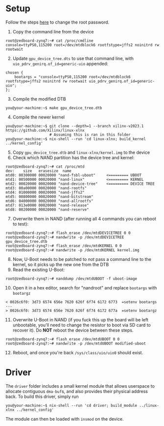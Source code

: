 # Setup

Follow the steps [here](https://github.com/xjtuecho/EBAZ4205#reset-the-root-password-of-built-in-linux)
to change the root password.

1) Copy the command line from the device
```
root@zedboard-zynq7:~# cat /proc/cmdline
console=ttyPS0,115200 root=/dev/mtdblock6 rootfstype=jffs2 noinitrd rw rootwait
```
2) Update `gpu_device_tree.dts` to use that command line, with `uio_pdrv_genirq.of_id=generic-uio` appended:
```
chosen {
    bootargs = "console=ttyPS0,115200 root=/dev/mtdblock6 rootfstype=jffs2 noinitrd rw rootwait uio_pdrv_genirq.of_id=generic-uio";
};
```
3) Compile the modified DTB
```
you@your-machine:~$ make gpu_device_tree.dtb
```
4) Compile the newer kernel
```
you@your-machine:~$ git clone --depth=1 --branch xilinx-v2023.1 https://github.com/Xilinx/linux-xlnx
                    # Assuming this is ran in this folder
you@your-machine:~$ nix-shell --run 'cd linux-xlnx; build_kernel ../kernel_config' 
```
5) Copy `gpu_device_tree.dtb` and `linux-xlnx/kernel.img` to the device
6) Check which NAND partition has the device tree and kernel:
```
root@zedboard-zynq7:~# cat /proc/mtd
dev:    size   erasesize  name
mtd0: 00300000 00020000 "nand-fsbl-uboot"     <========= UBOOT
mtd1: 00500000 00020000 "nand-linux"          <========= KERNEL
mtd2: 00020000 00020000 "nand-device-tree"    <========= DEVICE TREE
mtd3: 00a00000 00020000 "nand-rootfs"
mtd4: 01000000 00020000 "nand-jffs2"
mtd5: 00800000 00020000 "nand-bitstream"
mtd6: 04000000 00020000 "nand-allrootfs"
mtd7: 013e0000 00020000 "nand-release"
mtd8: 00200000 00020000 "nand-reserve"
```
7) Overwrite them in NAND (after running all 4 commands you can reboot to test):
```
root@zedboard-zynq7:~# flash_erase /dev/mtdDEVICETREE 0 0
root@zedboard-zynq7:~# nandwrite -p /dev/mtdDEVICETREE gpu_device_tree.dtb
root@zedboard-zynq7:~# flash_erase /dev/mtdKERNEL 0 0
root@zedboard-zynq7:~# nandwrite -p /dev/mtdKERNEL kernel.img
```
8) Now, U-Boot needs to be patched to *not* pass a command line to the kernel, so it picks up the new one from the DTB
9) Read the existing U-Boot:
```
root@zedboard-zynq7:~# nanddump /dev/mtdUBOOT -f uboot-image 
```
10) Open it in a hex editor, search for "nandroot" and replace `bootargs` with `bootargz`
```
< 0026c6f0: 3d73 6574 656e 7620 626f 6f74 6172 6773  =setenv bootargs
---
> 0026c6f0: 3d73 6574 656e 7620 626f 6f74 6172 677a  =setenv bootargz
```
11) Overwrite U-Boot in NAND (if you fuck this up the board will be left unbootable, you'll need to change the resistor to boot via SD card to recover it).
Do **NOT** reboot the device between these steps.
```
root@zedboard-zynq7:~# flash_erase /dev/mtdUBOOT 0 0
root@zedboard-zynq7:~# nandwrite -p /dev/mtdUBOOT modified-uboot
```
12) Reboot, and once you're back `/sys/class/uio/uio0` should exist.

# Driver

The `driver` folder includes a small kernel module that allows userspace to allocate contiguous `dma-buf`s,
and also provides their physical address back. To build this driver, simply run
```
you@your-machine:~$ nix-shell --run 'cd driver; build_module ../linux-xlnx ../kernel_config'
```
The module can then be loaded with `insmod` on the device.
